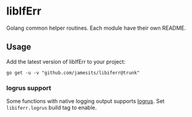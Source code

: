 # libIfErr

Golang common helper routines. Each module have their own README.

## Usage

Add the latest version of libIfErr to your project:

```shell
go get -u -v "github.com/jamesits/libiferr@trunk"
```

### logrus support

Some functions with native logging output supports [logrus](https://github.com/sirupsen/logrus). Set `libiferr.logrus`
build tag to enable.
